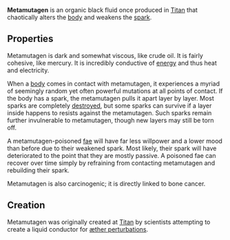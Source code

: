 **Metamutagen** is an organic black fluid once produced in [Titan](<../Locations/Eastern Citadels/Titan.md>) that chaotically alters the [body](<../Æther/Body.md>) and weakens the [spark](<../Æther/Spark.md>).

## Properties
Metamutagen is dark and somewhat viscous, like crude oil. It is fairly cohesive, like mercury. It is incredibly conductive of [energy](<../Æther/Energy.md>) and thus heat and electricity.

When a [body](<../Æther/Body.md>) comes in contact with metamutagen, it experiences a myriad of seemingly random yet often powerful mutations at all points of contact. If the body has a spark, the metamutagen pulls it apart layer by layer. Most sparks are completely [destroyed](<../Phenomena/Death.md>), but some sparks can survive if a layer inside happens to resists against the metamutagen. Such sparks remain further invulnerable to metamutagen, though new layers may still be torn off.

A metamutagen-poisoned [fae](<../Æther/Fae.md>) will have far less willpower and a lower mood than before due to their weakened spark. Most likely, their spark will have deteriorated to the point that they are mostly passive. A poisoned fae can recover over time simply by refraining from contacting metamutagen and rebuilding their spark.

Metamutagen is also carcinogenic; it is directly linked to bone cancer.

## Creation
Metamutagen was originally created at [Titan](<../Locations/Eastern Citadels/Titan.md>) by scientists attempting to create a liquid conductor for [æther perturbations](<../Æther/Energy.md>).